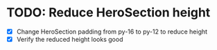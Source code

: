 # TODO: Reduce HeroSection height

- [x] Change HeroSection padding from py-16 to py-12 to reduce height
- [x] Verify the reduced height looks good

